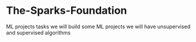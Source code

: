 # The-Sparks-Foundation
ML  projects tasks 
we will build some ML projects 
we will have unsupervised and supervised algorithms 
